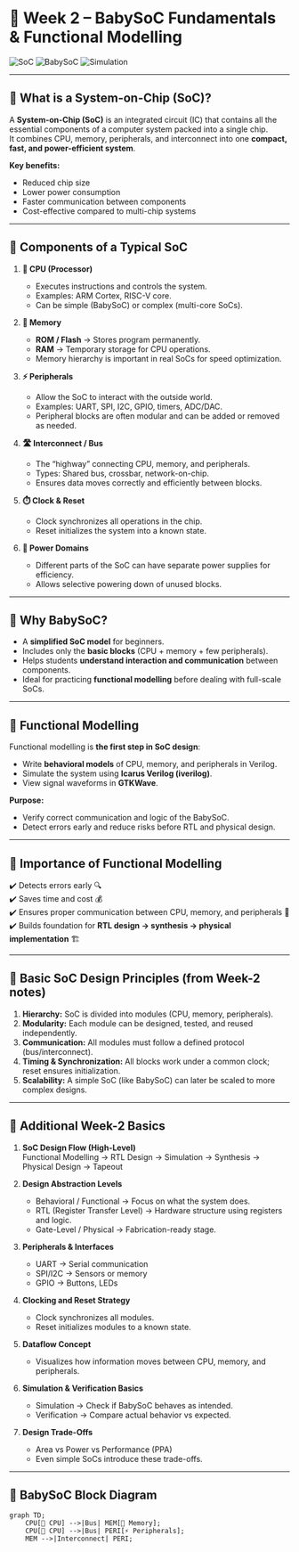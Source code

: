 # 📘 Week 2 – BabySoC Fundamentals & Functional Modelling

![SoC](https://img.shields.io/badge/Topic-SoC%20Fundamentals-blue?style=for-the-badge)
![BabySoC](https://img.shields.io/badge/Learning-BabySoC-green?style=for-the-badge)
![Simulation](https://img.shields.io/badge/Tools-Icarus%20Verilog%20%7C%20GTKWave-orange?style=for-the-badge)

---

## 🔹 What is a System-on-Chip (SoC)?
A **System-on-Chip (SoC)** is an integrated circuit (IC) that contains all the essential components of a computer system packed into a single chip.  
It combines CPU, memory, peripherals, and interconnect into one **compact, fast, and power-efficient system**.

**Key benefits:**
- Reduced chip size  
- Lower power consumption  
- Faster communication between components  
- Cost-effective compared to multi-chip systems  

---

## 🔹 Components of a Typical SoC
1. **🧠 CPU (Processor)**  
   - Executes instructions and controls the system.  
   - Examples: ARM Cortex, RISC-V core.  
   - Can be simple (BabySoC) or complex (multi-core SoCs).  

2. **💾 Memory**  
   - **ROM / Flash** → Stores program permanently.  
   - **RAM** → Temporary storage for CPU operations.  
   - Memory hierarchy is important in real SoCs for speed optimization.  

3. **⚡ Peripherals**  
   - Allow the SoC to interact with the outside world.  
   - Examples: UART, SPI, I2C, GPIO, timers, ADC/DAC.  
   - Peripheral blocks are often modular and can be added or removed as needed.  

4. **🛣️ Interconnect / Bus**  
   - The “highway” connecting CPU, memory, and peripherals.  
   - Types: Shared bus, crossbar, network-on-chip.  
   - Ensures data moves correctly and efficiently between blocks.  

5. **⏱️ Clock & Reset**  
   - Clock synchronizes all operations in the chip.  
   - Reset initializes the system into a known state.  

6. **🔌 Power Domains**  
   - Different parts of the SoC can have separate power supplies for efficiency.  
   - Allows selective powering down of unused blocks.  

---

## 🔹 Why BabySoC?
- A **simplified SoC model** for beginners.  
- Includes only the **basic blocks** (CPU + memory + few peripherals).  
- Helps students **understand interaction and communication** between components.  
- Ideal for practicing **functional modelling** before dealing with full-scale SoCs.  

---

## 🔹 Functional Modelling
Functional modelling is **the first step in SoC design**:

- Write **behavioral models** of CPU, memory, and peripherals in Verilog.  
- Simulate the system using **Icarus Verilog (iverilog)**.  
- View signal waveforms in **GTKWave**.  

**Purpose:**  
- Verify correct communication and logic of the BabySoC.  
- Detect errors early and reduce risks before RTL and physical design.  

---

## 🔹 Importance of Functional Modelling
✔️ Detects errors early 🔍  
✔️ Saves time and cost 💰  
✔️ Ensures proper communication between CPU, memory, and peripherals 🔗  
✔️ Builds foundation for **RTL design → synthesis → physical implementation** 🏗️  

---

## 🔹 Basic SoC Design Principles (from Week-2 notes)
1. **Hierarchy:** SoC is divided into modules (CPU, memory, peripherals).  
2. **Modularity:** Each module can be designed, tested, and reused independently.  
3. **Communication:** All modules must follow a defined protocol (bus/interconnect).  
4. **Timing & Synchronization:** All blocks work under a common clock; reset ensures initialization.  
5. **Scalability:** A simple SoC (like BabySoC) can later be scaled to more complex designs.  

---

## 🔹 Additional Week-2 Basics

1. **SoC Design Flow (High-Level)**  
   Functional Modelling → RTL Design → Simulation → Synthesis → Physical Design → Tapeout  

2. **Design Abstraction Levels**  
   - Behavioral / Functional → Focus on what the system does.  
   - RTL (Register Transfer Level) → Hardware structure using registers and logic.  
   - Gate-Level / Physical → Fabrication-ready stage.  

3. **Peripherals & Interfaces**  
   - UART → Serial communication  
   - SPI/I2C → Sensors or memory  
   - GPIO → Buttons, LEDs  

4. **Clocking and Reset Strategy**  
   - Clock synchronizes all modules.  
   - Reset initializes modules to a known state.  

5. **Dataflow Concept**  
   - Visualizes how information moves between CPU, memory, and peripherals.  

6. **Simulation & Verification Basics**  
   - Simulation → Check if BabySoC behaves as intended.  
   - Verification → Compare actual behavior vs expected.  

7. **Design Trade-Offs**  
   - Area vs Power vs Performance (PPA)  
   - Even simple SoCs introduce these trade-offs.  

---

## 🔹 BabySoC Block Diagram

```mermaid
graph TD;
    CPU[🧠 CPU] -->|Bus| MEM[💾 Memory];
    CPU[🧠 CPU] -->|Bus| PERI[⚡ Peripherals];
    MEM -->|Interconnect| PERI;

